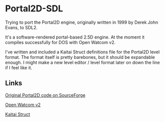 # Portal2D-SDL

Trying to port the Portal2D engine, originally written in 1999 by Derek John Evans, to SDL2.

It's a software-rendered portal-based 2.5D engine. At the moment it compiles successfully for DOS with Open Watcom v2.

I've written and included a Kaitai Struct definitions file for the Portal2D level format. The format itself is pretty barebones, but it should be expandable enough. I might make a new level editor / level format later on down the line if I feel like it.

## Links

[Original Portal2D code on SourceForge](https://sourceforge.net/projects/portal2d/)

[Open Watcom v2](https://open-watcom.github.io/)

[Kaitai Struct](http://kaitai.io/)
